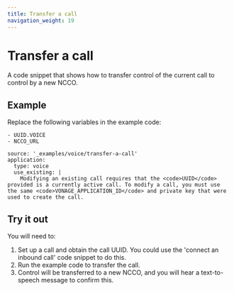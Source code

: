 ```yaml
---
title: Transfer a call
navigation_weight: 19
---
```


# Transfer a call

A code snippet that shows how to transfer control of the current call
to control by a new NCCO.

## Example

Replace the following variables in the example code:

```snippet_variables
- UUID.VOICE
- NCCO_URL
```

```code_snippets
source: '_examples/voice/transfer-a-call'
application:
  type: voice
  use_existing: |
    Modifying an existing call requires that the <code>UUID</code> provided is a currently active call. To modify a call, you must use the same <code>VONAGE_APPLICATION_ID</code> and private key that were used to create the call.
```

## Try it out

You will need to:

1. Set up a call and obtain the call UUID. You could use the 'connect an inbound call' code snippet to do this.
2. Run the example code to transfer the call.
3. Control will be transferred to a new NCCO, and you will hear a text-to-speech message to confirm this.
